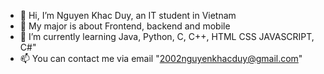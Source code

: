 - 👋 Hi, I’m Nguyen Khac Duy, an IT student in Vietnam
- 👀 My major is about Frontend, backend and mobile
- 🌱 I’m currently learning Java, Python, C, C++, HTML CSS JAVASCRIPT, C#"
- 📫 You can contact me via email "2002nguyenkhacduy@gmail.com"

<!---
NgKhacDuy/NgKhacDuy is a ✨ special ✨ repository because its `README.md` (this file) appears on your GitHub profile.
You can click the Preview link to take a look at your changes.
--->
